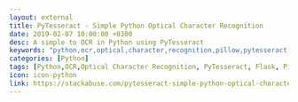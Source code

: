 ```yaml
---
layout: external
title: PyTesseract - Simple Python Optical Character Recognition
date: 2019-02-07 10:00:00 +0300
desc: A simple to OCR in Python using PyTesseract
keywords: "python,ocr,optical,character,recognition,pillow,pytesseract,pipenv,flask,computer vision,beginner,github,website,blog,easy"
categories: [Python]
tags: [Python,OCR,Optical Character Recognition, PyTesseract, Flask, Pillow]
icon: icon-python
link: https://stackabuse.com/pytesseract-simple-python-optical-character-recognition/
---
```

